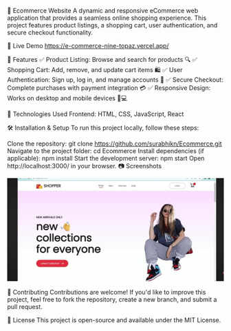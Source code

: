 
🛒 Ecommerce Website
A dynamic and responsive eCommerce web application that provides a seamless online shopping experience. This project features product listings, a shopping cart, user authentication, and secure checkout functionality.

🔗 Live Demo
https://e-commerce-nine-topaz.vercel.app/

📌 Features
✅ Product Listing: Browse and search for products 🔍
✅ Shopping Cart: Add, remove, and update cart items 🛍️
✅ User Authentication: Sign up, log in, and manage accounts 🔑
✅ Secure Checkout: Complete purchases with payment integration 💳
✅ Responsive Design: Works on desktop and mobile devices 📱💻

🚀 Technologies Used
Frontend: HTML, CSS, JavaScript, React

🛠️ Installation & Setup
To run this project locally, follow these steps:

Clone the repository:
git clone https://github.com/surabhikn/Ecommerce.git
Navigate to the project folder:
cd Ecommerce
Install dependencies (if applicable):
npm install
Start the development server:
npm start
Open http://localhost:3000/ in your browser.
📷 Screenshots

![image alt](https://github.com/surabhikn/Ecommerce/blob/34e1c5e84b148689252b7353ff7127507592c855/Ecommerce%20screenshot.jpeg)

🤝 Contributing
Contributions are welcome! If you'd like to improve this project, feel free to fork the repository, create a new branch, and submit a pull request.

📜 License
This project is open-source and available under the MIT License.
